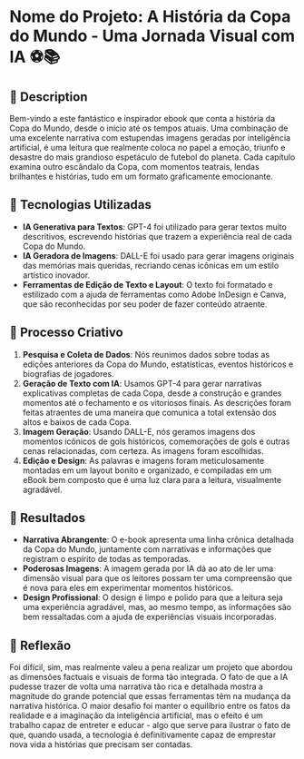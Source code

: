 # Nome do Projeto: A História da Copa do Mundo - Uma Jornada Visual com IA ⚽📚

## 📒 Description
Bem-vindo a este fantástico e inspirador ebook que conta a história da Copa do Mundo, desde o início até os tempos atuais. Uma combinação de uma excelente narrativa com estupendas imagens geradas por inteligência artificial, é uma leitura que realmente coloca no papel a emoção, triunfo e desastre do mais grandioso espetáculo de futebol do planeta. Cada capítulo examina outro escândalo da Copa, com momentos teatrais, lendas brilhantes e histórias, tudo em um formato graficamente emocionante.

## 🤖 Tecnologias Utilizadas
- **IA Generativa para Textos**: GPT-4 foi utilizado para gerar textos muito descritivos, escrevendo histórias que trazem a experiência real de cada Copa do Mundo.
- **IA Geradora de Imagens**: DALL-E foi usado para gerar imagens originais das memórias mais queridas, recriando cenas icônicas em um estilo artístico inovador.
- **Ferramentas de Edição de Texto e Layout**: O texto foi formatado e estilizado com a ajuda de ferramentas como Adobe InDesign e Canva, que são reconhecidas por seu poder de fazer conteúdo atraente.

## 🧐 Processo Criativo
1. **Pesquisa e Coleta de Dados**: Nós reunimos dados sobre todas as edições anteriores da Copa do Mundo, estatísticas, eventos históricos e biografias de jogadores.
2. **Geração de Texto com IA**: Usamos GPT-4 para gerar narrativas explicativas completas de cada Copa, desde a construção e grandes momentos até o fechamento e os vitoriosos finais. As descrições foram feitas atraentes de uma maneira que comunica a total extensão dos altos e baixos de cada Copa.
3. **Imagem Geração**: Usando DALL-E, nós geramos imagens dos momentos icônicos de gols históricos, comemorações de gols e outras cenas relacionadas, com certeza. As imagens foram escolhidas.
4. **Edição e Design**: As palavras e imagens foram meticulosamente montadas em um layout bonito e organizado, e compiladas em um eBook bem composto que é uma luz clara para a leitura, visualmente agradável.

## 🚀 Resultados
- **Narrativa Abrangente**: O e-book apresenta uma linha crônica detalhada da Copa do Mundo, juntamente com narrativas e informações que registram o espírito de todas as temporadas.
- **Poderosas Imagens**: A imagem gerada por IA dá ao ato de ler uma dimensão visual para que os leitores possam ter uma compreensão que é nova para eles em experimentar momentos históricos.
- **Design Profissional**: O design é limpo e polido para que a leitura seja uma experiência agradável, mas, ao mesmo tempo, as informações são bem ressaltadas com a ajuda de experiências visuais incorporadas.

## 💭 Reflexão
Foi difícil, sim, mas realmente valeu a pena realizar um projeto que abordou as dimensões factuais e visuais de forma tão integrada. O fato de que a IA pudesse trazer de volta uma narrativa tão rica e detalhada mostra a magnitude do grande potencial que essas ferramentas têm na mudança da narrativa histórica. O maior desafio foi manter o equilíbrio entre os fatos da realidade e a imaginação da inteligência artificial, mas o efeito é um trabalho capaz de entreter e educar - algo que serve para ilustrar o fato de que, quando usada, a tecnologia é definitivamente capaz de emprestar nova vida a histórias que precisam ser contadas.
